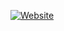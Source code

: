 [![Website](https://img.shields.io/website?url=https%3A%2F%2Fba.sh.cn&style=for-the-badge&label=ba.sh.cn)](#)

